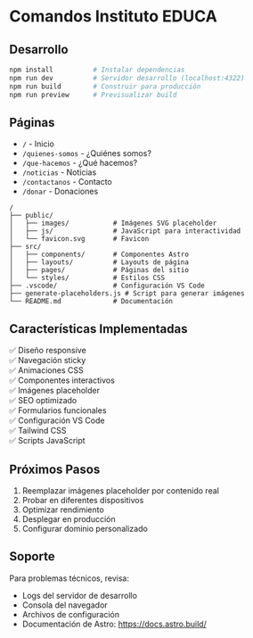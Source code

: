 # Comandos Instituto EDUCA

## Desarrollo
```bash
npm install          # Instalar dependencias
npm run dev          # Servidor desarrollo (localhost:4322)
npm run build        # Construir para producción
npm run preview      # Previsualizar build
```

## Páginas
- `/` - Inicio
- `/quienes-somos` - ¿Quiénes somos?
- `/que-hacemos` - ¿Qué hacemos?
- `/noticias` - Noticias
- `/contactanos` - Contacto
- `/donar` - Donaciones

```
/
├── public/
│   ├── images/           # Imágenes SVG placeholder
│   ├── js/               # JavaScript para interactividad
│   └── favicon.svg       # Favicon
├── src/
│   ├── components/       # Componentes Astro
│   ├── layouts/          # Layouts de página
│   ├── pages/            # Páginas del sitio
│   └── styles/           # Estilos CSS
├── .vscode/              # Configuración VS Code
├── generate-placeholders.js # Script para generar imágenes
└── README.md             # Documentación
```

## Características Implementadas

✅ Diseño responsive  
✅ Navegación sticky  
✅ Animaciones CSS  
✅ Componentes interactivos  
✅ Imágenes placeholder  
✅ SEO optimizado  
✅ Formularios funcionales  
✅ Configuración VS Code  
✅ Tailwind CSS  
✅ Scripts JavaScript  

## Próximos Pasos

1. Reemplazar imágenes placeholder por contenido real
2. Probar en diferentes dispositivos
3. Optimizar rendimiento
4. Desplegar en producción
5. Configurar dominio personalizado

## Soporte

Para problemas técnicos, revisa:
- Logs del servidor de desarrollo
- Consola del navegador
- Archivos de configuración
- Documentación de Astro: https://docs.astro.build/
